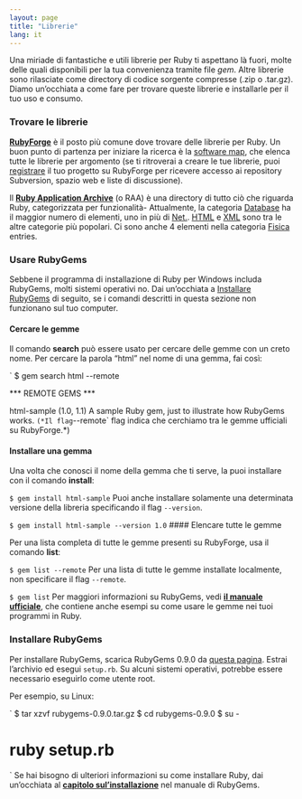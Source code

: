 ```yaml
---
layout: page
title: "Librerie"
lang: it
---
```


Una miriade di fantastiche e utili librerie per Ruby ti aspettano là
fuori, molte delle quali disponibili per la tua convenienza tramite file
*gem*. Altre librerie sono rilasciate come directory di codice sorgente
compresse (.zip o .tar.gz). Diamo un’occhiata a come fare per trovare
queste librerie e installarle per il tuo uso e consumo.

###  <a name="finding-libraries" />Trovare le librerie

[**RubyForge**][1] è il posto più comune dove trovare delle librerie per
Ruby. Un buon punto di partenza per iniziare la ricerca è la [software
map][2], che elenca tutte le librerie per argomento (se ti ritroverai a
creare le tue librerie, puoi [registrare][3] il tuo progetto su
RubyForge per ricevere accesso ai repository Subversion, spazio web e
liste di discussione).

Il [**Ruby Application Archive**][4] (o RAA) è una directory di tutto
ciò che riguarda Ruby, categorizzata per funzionalità- Attualmente, la
categoria [Database][5] ha il maggior numero di elementi, uno in più di
[Net.][6]. [HTML][7] e [XML][8] sono tra le altre categorie più
popolari. Ci sono anche 4 elementi nella categoria [Fisica][9] entries.

###  <a name="using-rubygems" />Usare RubyGems

Sebbene il programma di installazione di Ruby per Windows includa
RubyGems, molti sistemi operativi no. Dai un’occhiata a [Installare
RubyGems](#installing-rubygems) di seguito, se i comandi descritti in
questa sezione non funzionano sul tuo computer.

#### Cercare le gemme

Il comando **search** può essere usato per cercare delle gemme con un
creto nome. Per cercare la parola “html” nel nome di una gemma, fai
così:

 `
 $ gem search html --remote

 *** REMOTE GEMS ***

 html-sample (1.0, 1.1)
    A sample Ruby gem, just to illustrate how RubyGems works.
` (*Il flag `--remote` flag indica che cerchiamo tra le gemme ufficiali su
RubyForge.*)

#### Installare una gemma

Una volta che conosci il nome della gemma che ti serve, la puoi
installare con il comando **install**\:

 `
 $ gem install html-sample
` Puoi anche installare solamente una determinata versione della libreria
specificando il flag `--version`.

 `
 $ gem install html-sample --version 1.0
` #### Elencare tutte le gemme

Per una lista completa di tutte le gemme presenti su RubyForge, usa il
comando **list**\:

 `
 $ gem list --remote
` Per una lista di tutte le gemme installate localmente, non specificare
il flag `--remote`.

 `
 $ gem list
` Per maggiori informazioni su RubyGems, vedi [**il manuale
ufficiale**][10], che contiene anche esempi su come usare le gemme nei
tuoi programmi in Ruby.

###  <a name="installing-rubygems" />Installare RubyGems

Per installare RubyGems, scarica RubyGems 0.9.0 da [questa pagina][11].
Estrai l’archivio ed esegui `setup.rb`. Su alcuni sistemi operativi,
potrebbe essere necessario eseguirlo come utente root.

Per esempio, su Linux:

 `
$ tar xzvf rubygems-0.9.0.tar.gz
$ cd rubygems-0.9.0
$ su -
# ruby setup.rb
` Se hai bisogno di ulteriori informazioni su come installare Ruby, dai
un’occhiata al [**capitolo sul’installazione**][12] nel manuale di
RubyGems.



[1]: http://rubyforge.org/ 
[2]: http://rubyforge.org/softwaremap/trove_list.php 
[3]: http://rubyforge.org/register 
[4]: http://raa.ruby-lang.org/ 
[5]: http://raa.ruby-lang.org/cat.rhtml?category_major=Library;category_minor=Database 
[6]: http://raa.ruby-lang.org/cat.rhtml?category_major=Library;category_minor=Net 
[7]: http://raa.ruby-lang.org/cat.rhtml?category_major=Library;category_minor=HTML 
[8]: http://raa.ruby-lang.org/cat.rhtml?category_major=Library;category_minor=XML 
[9]: http://raa.ruby-lang.org/cat.rhtml?category_major=Library;category_minor=Physics 
[10]: http://rubygems.org/read/chapter/1 
[11]: http://rubyforge.org/frs/?group_id=126 
[12]: http://rubygems.org/read/chapter/3 
